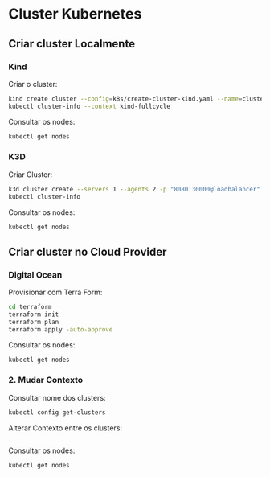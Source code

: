 # Cluster Kubernetes

## Criar cluster Localmente

### Kind

Criar o cluster:
``` bash
kind create cluster --config=k8s/create-cluster-kind.yaml --name=cluster-labs
kubectl cluster-info --context kind-fullcycle
```
Consultar os nodes:
``` bash
kubectl get nodes
```

### K3D

Criar Cluster:
``` bash
k3d cluster create --servers 1 --agents 2 -p "8080:30000@loadbalancer"
kubectl cluster-info
```
Consultar os nodes:
``` bash
kubectl get nodes
```

## Criar cluster no Cloud Provider

### Digital Ocean

Provisionar com Terra Form:

``` bash
cd terraform
terraform init
terraform plan
terraform apply -auto-approve
```

Consultar os nodes:
``` bash
kubectl get nodes
```

### 2. Mudar Contexto

Consultar nome dos clusters:

``` bash
kubectl config get-clusters
```

Alterar Contexto entre os clusters:

``` bash

```

Consultar os nodes:
``` bash
kubectl get nodes
```

